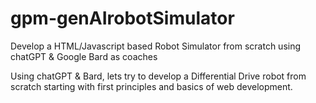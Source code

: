 # gpm-genAIrobotSimulator
Develop a HTML/Javascript based Robot Simulator from scratch using chatGPT &amp; Google Bard as coaches

Using chatGPT & Bard, lets try to develop a Differential Drive robot from scratch starting with first principles and basics of web development.
